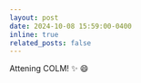 ```yaml
---
layout: post
date: 2024-10-08 15:59:00-0400
inline: true
related_posts: false
---
```

Attening COLM! :sparkles: :smile: